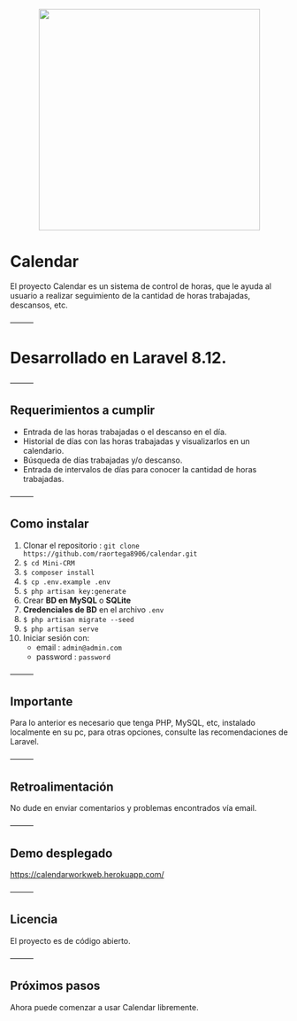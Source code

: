 <p align="center"><a href="https://laravel.com" target="_blank"><img src="https://raw.githubusercontent.com/laravel/art/master/logo-lockup/5%20SVG/2%20CMYK/1%20Full%20Color/laravel-logolockup-cmyk-red.svg" width="400"></a></p>

# Calendar

El proyecto Calendar es un sistema de control de horas, que le ayuda al usuario a realizar seguimiento de la cantidad de horas trabajadas, descansos, etc.

———

# Desarrollado en Laravel 8.12.

———

## Requerimientos a cumplir

- Entrada de las horas trabajadas o el descanso en el día.
- Historial de días con las horas trabajadas y visualizarlos en un calendario.
- Búsqueda de días trabajadas y/o descanso.
- Entrada de intervalos de días para conocer la cantidad de horas trabajadas.

———

## Como instalar

1. Clonar el repositorio : `git clone https://github.com/raortega8906/calendar.git`
2. `$ cd Mini-CRM`
3. `$ composer install`
4. `$ cp .env.example .env`
5. `$ php artisan key:generate`
6. Crear **BD en MySQL** o **SQLite**
7. **Credenciales de BD** en el archivo `.env`
8. `$ php artisan migrate --seed`
9. `$ php artisan serve`
10. Iniciar sesión con:
    - email : `admin@admin.com`
    - password : `password`

———

## Importante

Para lo anterior es necesario que tenga PHP, MySQL, etc, instalado localmente en su pc, para otras opciones, consulte las recomendaciones de Laravel.

———

## Retroalimentación

No dude en enviar comentarios y problemas encontrados vía email.

———

## Demo desplegado

https://calendarworkweb.herokuapp.com/

———

## Licencia 

El proyecto es de código abierto.

———
## Próximos pasos

Ahora puede comenzar a usar Calendar libremente.
